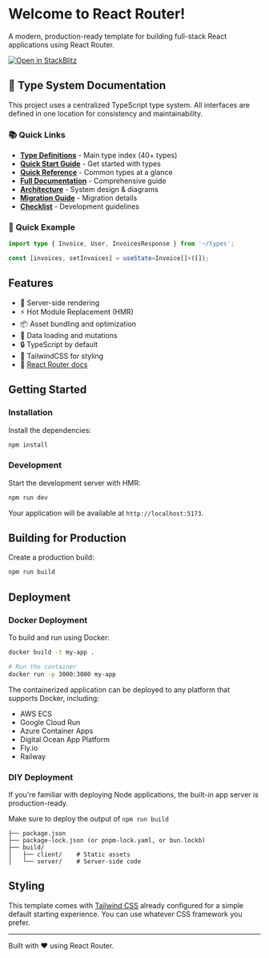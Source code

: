 # Welcome to React Router!

A modern, production-ready template for building full-stack React applications using React Router.

[![Open in StackBlitz](https://developer.stackblitz.com/img/open_in_stackblitz.svg)](https://stackblitz.com/github/remix-run/react-router-templates/tree/main/default)

## 🎯 Type System Documentation

This project uses a centralized TypeScript type system. All interfaces are defined in one location for consistency and maintainability.

### 📚 Quick Links
- **[Type Definitions](app/types/index.ts)** - Main type index (40+ types)
- **[Quick Start Guide](README_TYPES.md)** - Get started with types
- **[Quick Reference](TYPES_QUICK_REFERENCE.md)** - Common types at a glance
- **[Full Documentation](TYPES_DOCUMENTATION.md)** - Comprehensive guide
- **[Architecture](TYPES_ARCHITECTURE.md)** - System design & diagrams
- **[Migration Guide](TYPES_MIGRATION_SUMMARY.md)** - Migration details
- **[Checklist](TYPES_CHECKLIST.md)** - Development guidelines

### 🚀 Quick Example
```typescript
import type { Invoice, User, InvoicesResponse } from '~/types';

const [invoices, setInvoices] = useState<Invoice[]>([]);
```

## Features

- 🚀 Server-side rendering
- ⚡️ Hot Module Replacement (HMR)
- 📦 Asset bundling and optimization
- 🔄 Data loading and mutations
- 🔒 TypeScript by default
- 🎉 TailwindCSS for styling
- 📖 [React Router docs](https://reactrouter.com/)

## Getting Started

### Installation

Install the dependencies:

```bash
npm install
```

### Development

Start the development server with HMR:

```bash
npm run dev
```

Your application will be available at `http://localhost:5173`.

## Building for Production

Create a production build:

```bash
npm run build
```

## Deployment

### Docker Deployment

To build and run using Docker:

```bash
docker build -t my-app .

# Run the container
docker run -p 3000:3000 my-app
```

The containerized application can be deployed to any platform that supports Docker, including:

- AWS ECS
- Google Cloud Run
- Azure Container Apps
- Digital Ocean App Platform
- Fly.io
- Railway

### DIY Deployment

If you're familiar with deploying Node applications, the built-in app server is production-ready.

Make sure to deploy the output of `npm run build`

```
├── package.json
├── package-lock.json (or pnpm-lock.yaml, or bun.lockb)
├── build/
│   ├── client/    # Static assets
│   └── server/    # Server-side code
```

## Styling

This template comes with [Tailwind CSS](https://tailwindcss.com/) already configured for a simple default starting experience. You can use whatever CSS framework you prefer.

---

Built with ❤️ using React Router.

